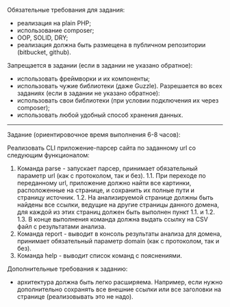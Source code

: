 Обязательные требования для задания:
- реализация на plain PHP;
- использование composer;
- OOP, SOLID, DRY;
- реализация должна быть размещена в публичном репозитории (bitbucket, github).

Запрещается в задании (если в задании не указано обратное):
- использовать фреймворки и их компоненты;
- использовать чужие библиотеки (даже Guzzle).
Разрешается во всех заданиях (если в задании не указано обратное):
- использовать свои библиотеки (при условии подключения их через composer);
- использовать любой удобный способ хранения данных.
********************************************************

Задание (ориентировочное время выполнения 6-8 часов):

Реализовать CLI приложение-парсер сайта по заданному url со следующим функционалом:
1. Команда parse - запускает парсер, принимает обязательный параметр url (как с протоколом, так и без).
1.1. При переходе по переданному url, приложение должно найти все картинки, расположенные на странице, и сохранить их полные пути и страницу источник.
1.2. На анализируемой странице должны быть найдены все ссылки, ведущие на другие страницы данного домена, для каждой из этих страниц должен быть выполнен пункт 1.1. и 1.2.
1.3. В конце выполнения команда должна выдать ссылку на CSV файл с результатами анализа.
2. Команда report - выводит в консоль результаты анализа для домена, принимает обязательный параметр domain (как с протоколом, так и без).
3. Команда help - выводит список команд с пояснениями.

Дополнительные требования к заданию:
- архитектура должна быть легко расширяема.
Например, если нужно дополнительно сохранять все внешние ссылки или все заголовки на странице (реализовывать это не надо).